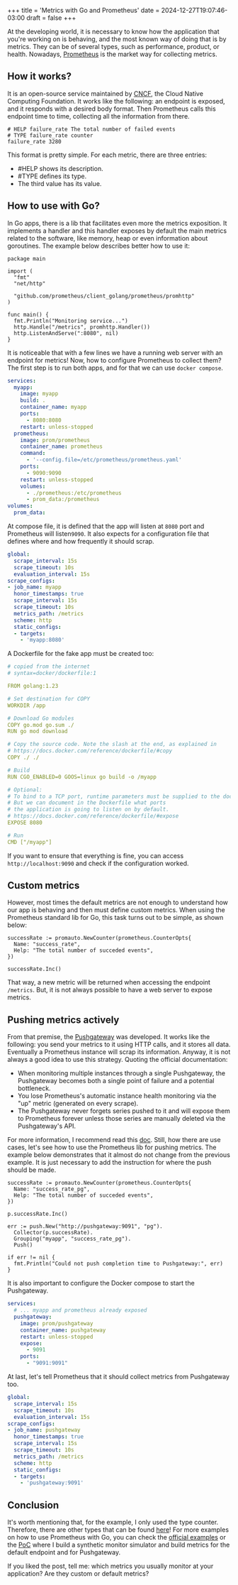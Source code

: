 +++
title = 'Metrics with Go and Prometheus'
date = 2024-12-27T19:07:46-03:00
draft = false
+++

At the developing world, it is necessary to know how the application that you're working on is behaving, and the most known way of doing that is by metrics. They can be of several types, such as performance, product, or health. Nowadays, [Prometheus](https://www.cncf.io/projects/prometheus/) is the market way for collecting metrics.

## How it works?
It is an open-source service maintained by [CNCF](https://www.cncf.io/), the Cloud Native Computing Foundation. It works like the following: an endpoint is exposed, and it responds with a desired body format. Then Prometheus calls this endpoint time to time, collecting all the information from there. 

```
# HELP failure_rate The total number of failed events
# TYPE failure_rate counter
failure_rate 3280
```

This format is pretty simple. For each metric, there are three entries:
- #HELP shows its description.
- #TYPE defines its type.
- The third value has its value.

## How to use with Go?
In Go apps, there is a lib that facilitates even more the metrics exposition. It implements a handler and this handler exposes by default the main metrics related to the software, like memory, heap or even information about goroutines. The example below describes better how to use it:

```golang
package main

import (
  "fmt"
  "net/http"

  "github.com/prometheus/client_golang/prometheus/promhttp"
)

func main() {
  fmt.Println("Monitoring service...")
  http.Handle("/metrics", promhttp.Handler())
  http.ListenAndServe(":8080", nil)
}
```

It is noticeable that with a few lines we have a running web server with an endpoint for metrics! Now, how to configure Prometheus to collect them? The first step is to run both apps, and for that we can use `docker compose`.

```yaml
services:
  myapp:
    image: myapp
    build: .
    container_name: myapp
    ports:
      - 8080:8080
    restart: unless-stopped
  prometheus:
    image: prom/prometheus
    container_name: prometheus
    command:
      - '--config.file=/etc/prometheus/prometheus.yaml'
    ports:
      - 9090:9090
    restart: unless-stopped
    volumes:
      - ./prometheus:/etc/prometheus
      - prom_data:/prometheus
volumes:
  prom_data:
```

At compose file, it is defined that the app will listen at `8080` port and Prometheus will listen`9090`. It also expects for a configuration file that defines where and how frequently it should scrap.

```yaml
global:
  scrape_interval: 15s
  scrape_timeout: 10s
  evaluation_interval: 15s
scrape_configs:
- job_name: myapp
  honor_timestamps: true
  scrape_interval: 15s
  scrape_timeout: 10s
  metrics_path: /metrics
  scheme: http
  static_configs:
  - targets:
    - 'myapp:8080'
```

A Dockerfile for the fake app must be created too:

```yaml
# copied from the internet
# syntax=docker/dockerfile:1

FROM golang:1.23

# Set destination for COPY
WORKDIR /app

# Download Go modules
COPY go.mod go.sum ./
RUN go mod download

# Copy the source code. Note the slash at the end, as explained in
# https://docs.docker.com/reference/dockerfile/#copy
COPY ./ ./

# Build
RUN CGO_ENABLED=0 GOOS=linux go build -o /myapp

# Optional:
# To bind to a TCP port, runtime parameters must be supplied to the docker command.
# But we can document in the Dockerfile what ports
# the application is going to listen on by default.
# https://docs.docker.com/reference/dockerfile/#expose
EXPOSE 8080

# Run
CMD ["/myapp"]
```

If you want to ensure that everything is fine, you can access `http://localhost:9090` and check if the configuration worked. 

## Custom metrics
However, most times the default metrics are not enough to understand how our app is behaving and then must define custom metrics. When using the Prometheus standard lib for Go, this task turns out to be simple, as shown below:

```golang
successRate := promauto.NewCounter(prometheus.CounterOpts{
  Name: "success_rate",
  Help: "The total number of succeded events",
})

successRate.Inc()
```

That way, a new metric will be returned when accessing the endpoint `/metrics`. But, it is not always possible to have a web server to expose metrics. 

## Pushing metrics actively
From that premise, the  [Pushgateway](https://prometheus.io/docs/instrumenting/pushing/) was developed. It works like the following: you send your metrics to it using HTTP calls, and it stores all data. Eventually a Prometheus instance will scrap its information. Anyway, it is not always a good idea to use this strategy. Quoting the official documentation:
- When monitoring multiple instances through a single Pushgateway, the Pushgateway becomes both a single point of failure and a potential bottleneck.
- You lose Prometheus's automatic instance health monitoring via the "up" metric (generated on every scrape).
- The Pushgateway never forgets series pushed to it and will expose them to Prometheus forever unless those series are manually deleted via the Pushgateway's API.

For more information, I recommend read this [doc](https://prometheus.io/docs/practices/pushing/). Still, how there are use cases, let's see how to use the Prometheus lib for pushing metrics. The example below demonstrates that it almost do not change from the previous example. It is just necessary to add the instruction for where the push should be made.

```golang
successRate := promauto.NewCounter(prometheus.CounterOpts{
  Name: "success_rate_pg",
  Help: "The total number of succeded events",
})

p.successRate.Inc()

err := push.New("http://pushgateway:9091", "pg").
  Collector(p.successRate).
  Grouping("myapp", "success_rate_pg").
  Push()

if err != nil {
  fmt.Println("Could not push completion time to Pushgateway:", err)
}
```

It is also important to configure the Docker compose to start the Pushgateway.

```yaml
services:
  # ... myapp and prometheus already exposed
  pushgateway:
    image: prom/pushgateway
    container_name: pushgateway
    restart: unless-stopped
    expose:
      - 9091
    ports:
      - "9091:9091"
```

At last, let's tell Prometheus that it should collect metrics from  Pushgateway too.

```yaml
global:
  scrape_interval: 15s
  scrape_timeout: 10s
  evaluation_interval: 15s
scrape_configs:
- job_name: pushgateway
  honor_timestamps: true
  scrape_interval: 15s
  scrape_timeout: 10s
  metrics_path: /metrics
  scheme: http
  static_configs:
  - targets:
    - 'pushgateway:9091'
```

## Conclusion
It's worth mentioning that, for the example, I only used the type counter. Therefore, there are other types that can be found [here](https://prometheus.io/docs/concepts/metric_types/)! For more examples on how to use Prometheus with Go, you can check the [official examples](https://github.com/prometheus/client_golang/tree/main/examples) or the [PoC](https://github.com/mfbmina/poc-prometheus-exporter) where I build a synthetic monitor simulator and build metrics for the default endpoint and for Pushgateway.

If you liked the post, tell me: which metrics you usually monitor at your application? Are they  custom or default metrics?
